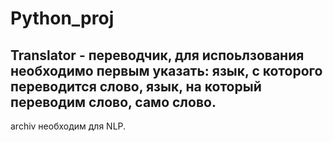# Python_proj

## Translator - переводчик, для испоьлзования необходимо первым указать: язык, с которого переводится слово, язык, на который переводим слово, само слово. 
archiv необходим для NLP.
